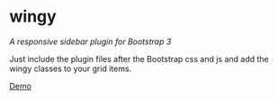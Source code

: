 # wingy
*A responsive sidebar plugin for Bootstrap 3*

Just include the plugin files after the Bootstrap css and js and add the wingy classes to your grid items.

[Demo](http://heyjones.com/wingy)